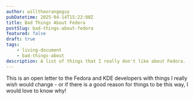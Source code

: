 ```yaml
---
author: willtheorangeguy
pubDatetime: 2025-04-14T15:22:00Z
title: Bad Things About Fedora
postSlug: bad-things-about-fedora
featured: false
draft: true
tags:
    - living-document
    - bad-things-about
description: A list of things that I really don't like about Fedora.
---
```


This is an open letter to the Fedora and KDE developers with things I really wish would change - or if there is a good reason for things to be this way, I would love to know why!
